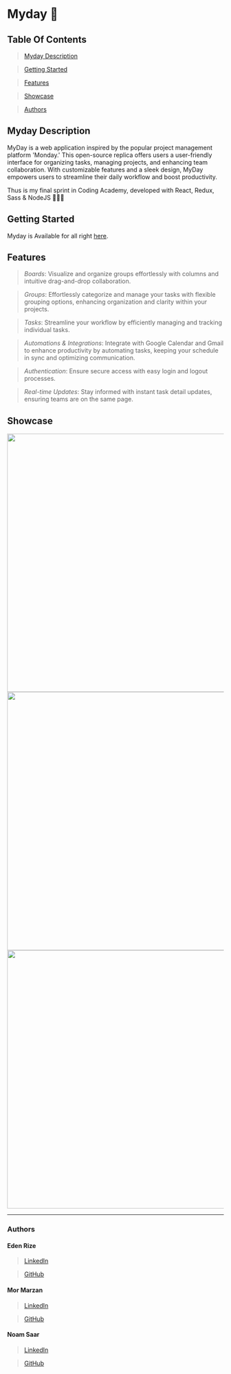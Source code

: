 # Myday 📆


## Table Of Contents

> [Myday Description](#desc)

>[Getting Started](#start)

>[Features](#features)

>[Showcase](#showcase)

>[Authors](#authors)

## <a id="desc" /> Myday Description

MyDay is a web application inspired by the popular project management platform 'Monday.'
This open-source replica offers users a user-friendly interface for organizing tasks, managing projects, and enhancing team collaboration.
With customizable features and a sleek design, MyDay empowers users to streamline their daily workflow and boost productivity.

Thus is my final sprint in Coding Academy, developed with React, Redux, Sass & NodeJS 👩🏻‍💻

## <a id="start" /> Getting Started

Myday is Available for all right <a href="https://myday-p034.onrender.com" target="_blank">here</a>.

## <a id="features" /> Features

> *Boards*: Visualize and organize groups effortlessly with columns and intuitive drag-and-drop collaboration.

> *Groups*: Effortlessly categorize and manage your tasks with flexible grouping options, enhancing organization and clarity within your projects.

> *Tasks*: Streamline your workflow by efficiently managing and tracking individual tasks.

> *Automations & Integrations*: Integrate with Google Calendar and Gmail to enhance productivity by automating tasks, keeping your schedule in sync and optimizing communication.

> *Authentication*: Ensure secure access with easy login and logout processes.

> *Real-time Updates*: Stay informed with instant task detail updates, ensuring teams are on the same page.


## <a id="showcase" /> Showcase


<img width="600px" src="https://res.cloudinary.com/dkvliixzt/image/upload/v1705848842/Screenshot_2024-01-21_165252_en8pzv.png" />
<img width="600px"  src="https://res.cloudinary.com/dkvliixzt/image/upload/v1705848958/Screenshot_2024-01-21_165546_v0agc0.png" />
<img width="600px"  src="https://res.cloudinary.com/dkvliixzt/image/upload/v1705849006/Screenshot_2024-01-21_165637_jwxpe7.png" />
<hr />

### Authors

#### Eden Rize
> [LinkedIn](https://www.linkedin.com/in/eden-rize-9476541b7/)

> [GitHub](https://github.com/EdenRize)

#### Mor Marzan
> [LinkedIn](https://www.linkedin.com/in/mor-marzan-26b48621a/)

> [GitHub](https://github.com/MorMarzan)

#### Noam Saar
> [LinkedIn](https://www.linkedin.com/in/noam-saar-8266662a1/)

> [GitHub](https://github.com/noam-sa11/)
